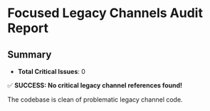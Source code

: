 # Focused Legacy Channels Audit Report

## Summary
- **Total Critical Issues**: 0

✅ **SUCCESS: No critical legacy channel references found!**

The codebase is clean of problematic legacy channel code.